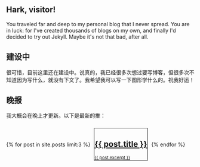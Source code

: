 ## Hark, visitor!

You traveled far and deep to my personal blog that I never spread. You are in luck: for I've created thousands of blogs on my own, and finally I'd decided to try out Jekyll. Maybe it's not that bad, after all. 

## 建设中 

很可惜，目前这里还在建设中。说真的，我已经很多次想过要写博客，但很多次不知道因为写什么，就没有下文了。我希望我可以写一下图形学什么的。祝我好运！

## 晚报

我大概会在晚上才更新。以下是最新的推：

<div style="display: flex; justify-items: between; align-items: center; overflow-x: auto;">
  {% for post in site.posts limit:3 %}
    <a href="{{ post.url }}">
      <div style="padding: 0px px 0px 5px; margin: 10px; border-color: black; border-style: solid; border-width: 1px;">
        <h2>{{ post.title }}</h2>
        <small>{{ post.excerpt }}</small>
      </div>
    </a>
  {% endfor %} 
</div>
